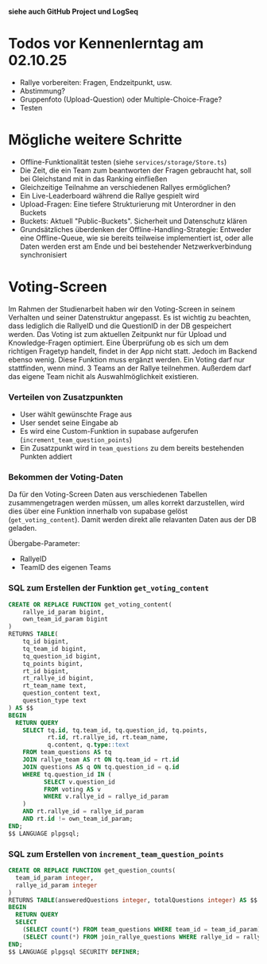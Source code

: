 **siehe auch GitHub Project und LogSeq**

# Todos vor Kennenlerntag am 02.10.25

- Rallye vorbereiten: Fragen, Endzeitpunkt, usw.
- Abstimmung?
- Gruppenfoto (Upload-Question) oder Multiple-Choice-Frage?
- Testen

# Mögliche weitere Schritte

- Offline-Funktionalität testen (siehe `services/storage/Store.ts`)
- Die Zeit, die ein Team zum beantworten der Fragen gebraucht hat, soll bei Gleichstand mit in das Ranking einfließen
- Gleichzeitige Teilnahme an verschiedenen Rallyes ermöglichen?
- Ein Live-Leaderboard während die Rallye gespielt wird
- Upload-Fragen: Eine tiefere Strukturierung mit Unterordner in den Buckets
- Buckets: Aktuell "Public-Buckets". Sicherheit und Datenschutz klären
- Grundsätzliches überdenken der Offline-Handling-Strategie: Entweder eine Offline-Queue, wie sie bereits teilweise implementiert ist, oder alle Daten werden erst am Ende und bei bestehender Netzwerkverbindung synchronisiert

# Voting-Screen

Im Rahmen der Studienarbeit haben wir den Voting-Screen in seinem Verhalten und seiner Datenstruktur angepasst. Es ist wichtig zu beachten, dass lediglich die RallyeID und die QuestionID in der DB gespeichert werden. Das Voting ist zum aktuellen Zeitpunkt nur für Upload und Knowledge-Fragen optimiert. Eine Überprüfung ob es sich um dem richtigen Fragetyp handelt, findet in der App nicht statt. Jedoch im Backend ebenso wenig. Diese Funktion muss ergänzt werden. Ein Voting darf nur stattfinden, wenn mind. 3 Teams an der Rallye teilnehmen. Außerdem darf das eigene Team nichit als Auswahlmöglichkeit existieren.

### Verteilen von Zusatzpunkten

- User wählt gewünschte Frage aus
- User sendet seine Eingabe ab
- Es wird eine Custom-Funktion in supabase aufgerufen (`increment_team_question_points`)
- Ein Zusatzpunkt wird in `team_questions` zu dem bereits bestehenden Punkten addiert

### Bekommen der Voting-Daten

Da für den Voting-Screen Daten aus verschiedenen Tabellen zusammengetragen werden müssen, um alles korrekt darzustellen, wird dies über eine Funktion innerhalb von supabase gelöst (`get_voting_content`). Damit werden direkt alle relavanten Daten aus der DB geladen.

Übergabe-Parameter:

- RallyeID
- TeamID des eigenen Teams

### SQL zum Erstellen der Funktion `get_voting_content`

```sql
CREATE OR REPLACE FUNCTION get_voting_content(
    rallye_id_param bigint,
    own_team_id_param bigint
)
RETURNS TABLE(
    tq_id bigint,
    tq_team_id bigint,
    tq_question_id bigint,
    tq_points bigint,
    rt_id bigint,
    rt_rallye_id bigint,
    rt_team_name text,
    question_content text,
    question_type text
) AS $$
BEGIN
  RETURN QUERY
    SELECT tq.id, tq.team_id, tq.question_id, tq.points,
           rt.id, rt.rallye_id, rt.team_name,
           q.content, q.type::text
    FROM team_questions AS tq
    JOIN rallye_team AS rt ON tq.team_id = rt.id
    JOIN questions AS q ON tq.question_id = q.id
    WHERE tq.question_id IN (
          SELECT v.question_id
          FROM voting AS v
          WHERE v.rallye_id = rallye_id_param
    )
    AND rt.rallye_id = rallye_id_param
    AND rt.id != own_team_id_param;
END;
$$ LANGUAGE plpgsql;
```

### SQL zum Erstellen von `increment_team_question_points`

```sql
CREATE OR REPLACE FUNCTION get_question_counts(
  team_id_param integer,
  rallye_id_param integer
)
RETURNS TABLE(answeredQuestions integer, totalQuestions integer) AS $$
BEGIN
  RETURN QUERY
  SELECT
    (SELECT count(*) FROM team_questions WHERE team_id = team_id_param) AS answeredQuestions,
    (SELECT count(*) FROM join_rallye_questions WHERE rallye_id = rallye_id_param) AS totalQuestions;
END;
$$ LANGUAGE plpgsql SECURITY DEFINER;
```
